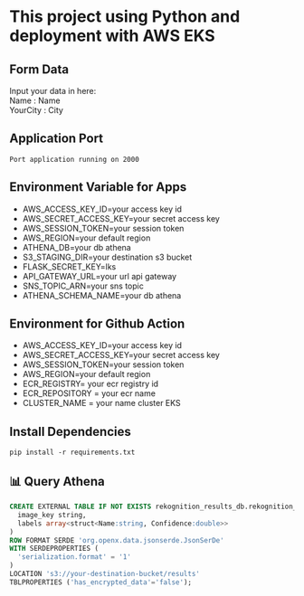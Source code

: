 # This project using Python and deployment with AWS EKS

## Form Data

Input your data in here:<br/>
Name : Name <br/>
YourCity : City <br/>

## Application Port

`Port application running on 2000`

## Environment Variable for Apps

- AWS_ACCESS_KEY_ID=your access key id
- AWS_SECRET_ACCESS_KEY=your secret access key
- AWS_SESSION_TOKEN=your session token
- AWS_REGION=your default region
- ATHENA_DB=your db athena
- S3_STAGING_DIR=your destination s3 bucket
- FLASK_SECRET_KEY=lks
- API_GATEWAY_URL=your url api gateway
- SNS_TOPIC_ARN=your sns topic
- ATHENA_SCHEMA_NAME=your db athena

## Environment for Github Action

- AWS_ACCESS_KEY_ID=your access key id
- AWS_SECRET_ACCESS_KEY=your secret access key
- AWS_SESSION_TOKEN=your session token
- AWS_REGION=your default region
- ECR_REGISTRY= your ecr registry id
- ECR_REPOSITORY = your ecr name
- CLUSTER_NAME = your name cluster EKS

## Install Dependencies

`pip install -r requirements.txt`

## 📊 Query Athena

```sql
CREATE EXTERNAL TABLE IF NOT EXISTS rekognition_results_db.rekognition_results_table (
  image_key string,
  labels array<struct<Name:string, Confidence:double>>
)
ROW FORMAT SERDE 'org.openx.data.jsonserde.JsonSerDe'
WITH SERDEPROPERTIES (
  'serialization.format' = '1'
)
LOCATION 's3://your-destination-bucket/results'
TBLPROPERTIES ('has_encrypted_data'='false');
```
